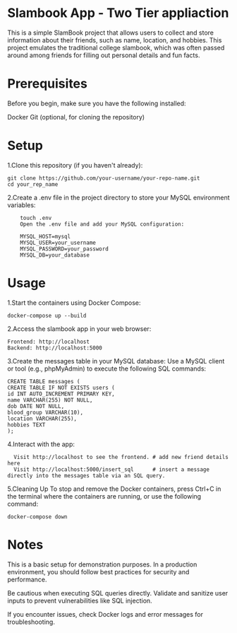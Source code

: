 # Slambook App - Two Tier appliaction 

This is a simple SlamBook project that allows users to collect and store information about their friends, such as name, location, and hobbies. This project emulates the traditional college slambook, which was often passed around among friends for filling out personal details and fun facts.

# Prerequisites
Before you begin, make sure you have the following installed:

Docker
Git (optional, for cloning the repository)

# Setup
  1.Clone this repository (if you haven't already):
  
    git clone https://github.com/your-username/your-repo-name.git
    cd your_rep_name
        
  2.Create a .env file in the project directory to store your MySQL environment variables:
  
        touch .env
        Open the .env file and add your MySQL configuration:

        MYSQL_HOST=mysql
        MYSQL_USER=your_username
        MYSQL_PASSWORD=your_password
        MYSQL_DB=your_database
# Usage

1.Start the containers using Docker Compose:

    docker-compose up --build
    
2.Access the slambook app in your web browser:

    Frontend: http://localhost
    Backend: http://localhost:5000
    
3.Create the messages table in your MySQL database:
  Use a MySQL client or tool (e.g., phpMyAdmin) to execute the following SQL commands:
  
    CREATE TABLE messages (
    CREATE TABLE IF NOT EXISTS users (
    id INT AUTO_INCREMENT PRIMARY KEY,
    name VARCHAR(255) NOT NULL,
    dob DATE NOT NULL,
    blood_group VARCHAR(10),
    location VARCHAR(255),
    hobbies TEXT
    );
    
4.Interact with the app:

      Visit http://localhost to see the frontend. # add new friend details here
      Visit http://localhost:5000/insert_sql      # insert a message directly into the messages table via an SQL query.
      
5.Cleaning Up
To stop and remove the Docker containers, press Ctrl+C in the terminal where the containers are running, or use the following command:

    docker-compose down
    
# Notes

This is a basic setup for demonstration purposes. In a production environment, you should follow best practices for security and performance.

Be cautious when executing SQL queries directly. Validate and sanitize user inputs to prevent vulnerabilities like SQL injection.

If you encounter issues, check Docker logs and error messages for troubleshooting.

